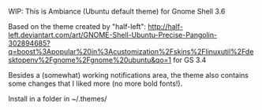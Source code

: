 WIP: This is Ambiance (Ubuntu default theme) for Gnome Shell 3.6

Based on the theme created by "half-left": http://half-left.deviantart.com/art/GNOME-Shell-Ubuntu-Precise-Pangolin-302894685?q=boost%3Apopular%20in%3Acustomization%2Fskins%2Flinuxutil%2Fdesktopenv%2Fgnome%2Fgnome%20ubuntu&qo=1 for GS 3.4

Besides a (somewhat) working notifications area, the theme also contains some changes that I liked more (no more bold fonts!).

Install in a folder in ~/.themes/

